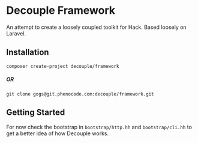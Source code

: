 Decouple Framework
=========
An attempt to create a loosely coupled toolkit for Hack.
Based loosely on Laravel.

## Installation
```composer create-project decouple/framework```
##### OR
```git clone gogs@git.phenocode.com:decouple/framework.git```

## Getting Started
For now check the bootstrap in `bootstrap/http.hh` and `bootstrap/cli.hh`
to get a better idea of how Decouple works.
